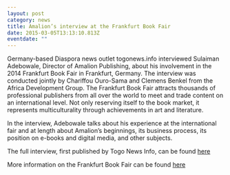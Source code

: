 ```yaml
---
layout: post
category: news
title: Amalion’s interview at the Frankfurt Book Fair
date: 2015-03-05T13:13:10.813Z
eventdate: ""
---
```

Germany-based Diaspora news outlet togonews.info interviewed Sulaiman Adebowale, Director of Amalion Publishing, about his involvement in the 2014 Frankfurt Book Fair in Frankfurt, Germany. The interview was conducted jointly by Chariffou Ouro-Sama and Clemens Benkel from the Africa Development Group. The Frankfurt Book Fair attracts thousands of professional publishers from all over the world to meet and trade content on an international level. Not only reserving itself to the book market, it represents multiculturality through achievements in art and literature. 

In the interview, Adebowale talks about his experience at the international fair and at length about Amalion’s beginnings, its business process, its position on e-books and digital media, and other subjects.

The full interview, first published by Togo News Info, can be found [here](http://news.alome.com/h/41893.html "Lome.com")

More information on the Frankfurt Book Fair can be found [here](http://www.book-fair.com/en/ "Frankfurt Book Fair")